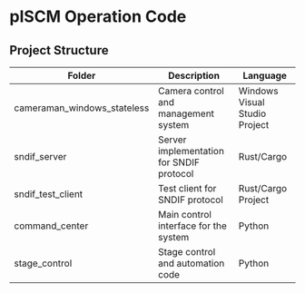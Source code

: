 # plSCM Operation Code

## Project Structure

| Folder | Description | Language |
|--------|-------------|----------|
| cameraman_windows_stateless | Camera control and management system | Windows Visual Studio Project |
| sndif_server | Server implementation for SNDIF protocol | Rust/Cargo |
| sndif_test_client | Test client for SNDIF protocol | Rust/Cargo Project |
| command_center | Main control interface for the system | Python |
| stage_control | Stage control and automation code | Python |

